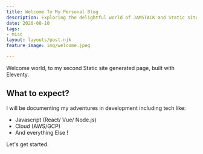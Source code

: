 ```yaml
---
title: Welcome To My Personal Blog
description: Exploring the delightful world of JAMSTACK and Static site generators.
date: 2020-08-10
tags:
- misc
layout: layouts/post.njk
feature_image: img/welcome.jpeg

---
```

Welcome world, to my second Static site generated page, built with Eleventy.

## What to expect?

I will be documenting my adventures in development including tech like:

* Javascript (React/ Vue/ Node.js)
* Cloud (AWS/GCP)
* And everything Else !

Let's get started.